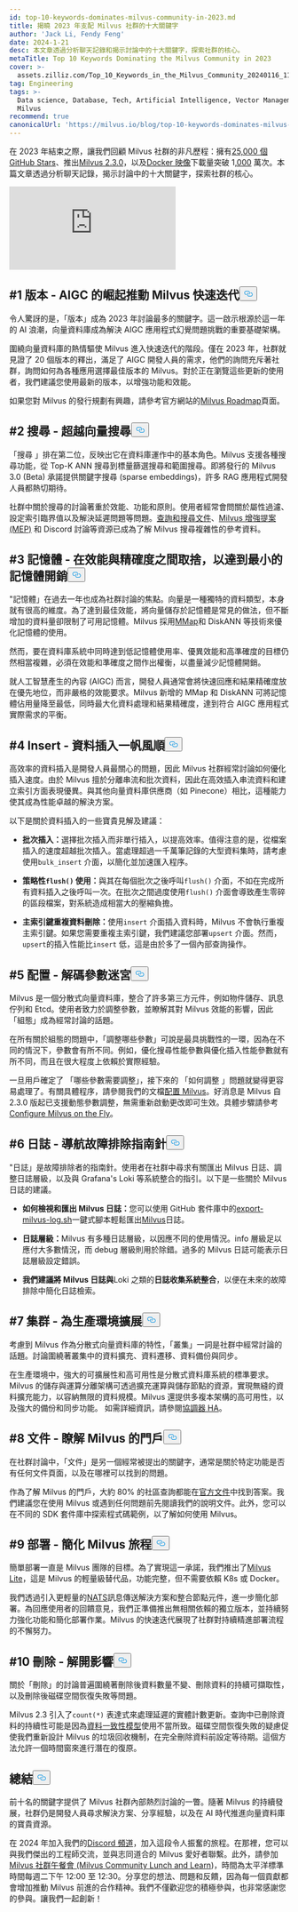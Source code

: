 ```yaml
---
id: top-10-keywords-dominates-milvus-community-in-2023.md
title: 揭曉 2023 年支配 Milvus 社群的十大關鍵字
author: 'Jack Li, Fendy Feng'
date: 2024-1-21
desc: 本文章透過分析聊天記錄和揭示討論中的十大關鍵字，探索社群的核心。
metaTitle: Top 10 Keywords Dominating the Milvus Community in 2023
cover: >-
  assets.zilliz.com/Top_10_Keywords_in_the_Milvus_Community_20240116_111204_1_f65b17a8ea.png
tag: Engineering
tags: >-
  Data science, Database, Tech, Artificial Intelligence, Vector Management,
  Milvus
recommend: true
canonicalUrl: 'https://milvus.io/blog/top-10-keywords-dominates-milvus-community-in-2023.md'
---
```

<p>在 2023 年結束之際，讓我們回顧 Milvus 社群的非凡歷程：擁有<a href="https://github.com/milvus-io/milvus">25,000 個 GitHub Stars</a>、推出<a href="https://milvus.io/blog/unveiling-milvus-2-3-milestone-release-offering-support-for-gpu-arm64-cdc-and-other-features.md">Milvus 2.3.0</a>，以及<a href="https://hub.docker.com/r/milvusdb/milvus">Docker 映像</a>下載量突破 1<a href="https://github.com/milvus-io/milvus">,000</a> 萬次。本篇文章透過分析聊天記錄，揭示討論中的十大關鍵字，探索社群的核心。</p>
<iframe class="video-player" src="https://www.youtube.com/embed/o5uMdNLioQ0?list=PLPg7_faNDlT5Fb8WN8r1PzzQTNzdechnS" title="Mastering Milvus: Turbocharge Your Vector Database with Optimization Secrets!" frameborder="0" allow="accelerometer; autoplay; clipboard-write; encrypted-media; gyroscope; picture-in-picture; web-share" allowfullscreen></iframe>
<h2 id="1-Version--The-rise-of-AIGC-drives-rapid-Milvus-iteration" class="common-anchor-header">#1 版本 - AIGC 的崛起推動 Milvus 快速迭代<button data-href="#1-Version--The-rise-of-AIGC-drives-rapid-Milvus-iteration" class="anchor-icon" translate="no">
      <svg translate="no"
        aria-hidden="true"
        focusable="false"
        height="20"
        version="1.1"
        viewBox="0 0 16 16"
        width="16"
      >
        <path
          fill="#0092E4"
          fill-rule="evenodd"
          d="M4 9h1v1H4c-1.5 0-3-1.69-3-3.5S2.55 3 4 3h4c1.45 0 3 1.69 3 3.5 0 1.41-.91 2.72-2 3.25V8.59c.58-.45 1-1.27 1-2.09C10 5.22 8.98 4 8 4H4c-.98 0-2 1.22-2 2.5S3 9 4 9zm9-3h-1v1h1c1 0 2 1.22 2 2.5S13.98 12 13 12H9c-.98 0-2-1.22-2-2.5 0-.83.42-1.64 1-2.09V6.25c-1.09.53-2 1.84-2 3.25C6 11.31 7.55 13 9 13h4c1.45 0 3-1.69 3-3.5S14.5 6 13 6z"
        ></path>
      </svg>
    </button></h2><p>令人驚訝的是，「版本」成為 2023 年討論最多的關鍵字。這一啟示根源於這一年的 AI 浪潮，向量資料庫成為解決 AIGC 應用程式幻覺問題挑戰的重要基礎架構。</p>
<p>圍繞向量資料庫的熱情驅使 Milvus 進入快速迭代的階段。僅在 2023 年，社群就見證了 20 個版本的釋出，滿足了 AIGC 開發人員的需求，他們的詢問充斥著社群，詢問如何為各種應用選擇最佳版本的 Milvus。對於正在瀏覽這些更新的使用者，我們建議您使用最新的版本，以增強功能和效能。</p>
<p>如果您對 Milvus 的發行規劃有興趣，請參考官方網站的<a href="https://wiki.lfaidata.foundation/display/MIL/Milvus+Long+Term+Roadmap+and+Time+schedule">Milvus Roadmap</a>頁面。</p>
<h2 id="2-Search--beyond-Vector-Search" class="common-anchor-header">#2 搜尋 - 超越向量搜尋<button data-href="#2-Search--beyond-Vector-Search" class="anchor-icon" translate="no">
      <svg translate="no"
        aria-hidden="true"
        focusable="false"
        height="20"
        version="1.1"
        viewBox="0 0 16 16"
        width="16"
      >
        <path
          fill="#0092E4"
          fill-rule="evenodd"
          d="M4 9h1v1H4c-1.5 0-3-1.69-3-3.5S2.55 3 4 3h4c1.45 0 3 1.69 3 3.5 0 1.41-.91 2.72-2 3.25V8.59c.58-.45 1-1.27 1-2.09C10 5.22 8.98 4 8 4H4c-.98 0-2 1.22-2 2.5S3 9 4 9zm9-3h-1v1h1c1 0 2 1.22 2 2.5S13.98 12 13 12H9c-.98 0-2-1.22-2-2.5 0-.83.42-1.64 1-2.09V6.25c-1.09.53-2 1.84-2 3.25C6 11.31 7.55 13 9 13h4c1.45 0 3-1.69 3-3.5S14.5 6 13 6z"
        ></path>
      </svg>
    </button></h2><p>「搜尋 」排在第二位，反映出它在資料庫運作中的基本角色。Milvus 支援各種搜尋功能，從 Top-K ANN 搜尋到標量篩選搜尋和範圍搜尋。即將發行的 Milvus 3.0 (Beta) 承諾提供關鍵字搜尋 (sparse embeddings)，許多 RAG 應用程式開發人員都熱切期待。</p>
<p>社群中關於搜尋的討論著重於效能、功能和原則。使用者經常會問關於屬性過濾、設定索引臨界值以及解決延遲問題等問題。<a href="https://milvus.io/docs/v2.0.x/search.md">查詢和搜尋文件</a>、<a href="https://wiki.lfaidata.foundation/pages/viewpage.action?pageId=43287103">Milvus 增強提案 (MEP)</a> 和 Discord 討論等資源已成為了解 Milvus 搜尋複雜性的參考資料。</p>
<h2 id="3-Memory--trade-offs-between-performance-and-accuracy-for-minimized-memory-overhead" class="common-anchor-header">#3 記憶體 - 在效能與精確度之間取捨，以達到最小的記憶體開銷<button data-href="#3-Memory--trade-offs-between-performance-and-accuracy-for-minimized-memory-overhead" class="anchor-icon" translate="no">
      <svg translate="no"
        aria-hidden="true"
        focusable="false"
        height="20"
        version="1.1"
        viewBox="0 0 16 16"
        width="16"
      >
        <path
          fill="#0092E4"
          fill-rule="evenodd"
          d="M4 9h1v1H4c-1.5 0-3-1.69-3-3.5S2.55 3 4 3h4c1.45 0 3 1.69 3 3.5 0 1.41-.91 2.72-2 3.25V8.59c.58-.45 1-1.27 1-2.09C10 5.22 8.98 4 8 4H4c-.98 0-2 1.22-2 2.5S3 9 4 9zm9-3h-1v1h1c1 0 2 1.22 2 2.5S13.98 12 13 12H9c-.98 0-2-1.22-2-2.5 0-.83.42-1.64 1-2.09V6.25c-1.09.53-2 1.84-2 3.25C6 11.31 7.55 13 9 13h4c1.45 0 3-1.69 3-3.5S14.5 6 13 6z"
        ></path>
      </svg>
    </button></h2><p>"記憶體」在過去一年也成為社群討論的焦點。向量是一種獨特的資料類型，本身就有很高的維度。為了達到最佳效能，將向量儲存於記憶體是常見的做法，但不斷增加的資料量卻限制了可用記憶體。Milvus 採用<a href="https://zilliz.com/blog/milvus-introduced-mmap-for-redefined-data-management-increased-storage-capability">MMap</a>和 DiskANN 等技術來優化記憶體的使用。</p>
<p>然而，要在資料庫系統中同時達到低記憶體使用率、優異效能和高準確度的目標仍然相當複雜，必須在效能和準確度之間作出權衡，以盡量減少記憶體開銷。</p>
<p>就人工智慧產生的內容 (AIGC) 而言，開發人員通常會將快速回應和結果精確度放在優先地位，而非嚴格的效能要求。Milvus 新增的 MMap 和 DiskANN 可將記憶體佔用量降至最低，同時最大化資料處理和結果精確度，達到符合 AIGC 應用程式實際需求的平衡。</p>
<h2 id="4-Insert--smooth-sailing-through-data-insertion" class="common-anchor-header">#4 Insert - 資料插入一帆風順<button data-href="#4-Insert--smooth-sailing-through-data-insertion" class="anchor-icon" translate="no">
      <svg translate="no"
        aria-hidden="true"
        focusable="false"
        height="20"
        version="1.1"
        viewBox="0 0 16 16"
        width="16"
      >
        <path
          fill="#0092E4"
          fill-rule="evenodd"
          d="M4 9h1v1H4c-1.5 0-3-1.69-3-3.5S2.55 3 4 3h4c1.45 0 3 1.69 3 3.5 0 1.41-.91 2.72-2 3.25V8.59c.58-.45 1-1.27 1-2.09C10 5.22 8.98 4 8 4H4c-.98 0-2 1.22-2 2.5S3 9 4 9zm9-3h-1v1h1c1 0 2 1.22 2 2.5S13.98 12 13 12H9c-.98 0-2-1.22-2-2.5 0-.83.42-1.64 1-2.09V6.25c-1.09.53-2 1.84-2 3.25C6 11.31 7.55 13 9 13h4c1.45 0 3-1.69 3-3.5S14.5 6 13 6z"
        ></path>
      </svg>
    </button></h2><p>高效率的資料插入是開發人員最關心的問題，因此 Milvus 社群經常討論如何優化插入速度。由於 Milvus 擅於分離串流和批次資料，因此在高效插入串流資料和建立索引方面表現優異。與其他向量資料庫供應商（如 Pinecone）相比，這種能力使其成為性能卓越的解決方案。</p>
<p>以下是關於資料插入的一些寶貴見解及建議：</p>
<ul>
<li><p><strong>批次插入：</strong>選擇批次插入而非單行插入，以提高效率。值得注意的是，從檔案插入的速度超越批次插入。當處理超過一千萬筆記錄的大型資料集時，請考慮使用<code translate="no">bulk_insert</code> 介面，以簡化並加速匯入程序。</p></li>
<li><p><strong>策略性<code translate="no">flush()</code> 使用：</strong>與其在每個批次之後呼叫<code translate="no">flush()</code> 介面，不如在完成所有資料插入之後呼叫一次。在批次之間過度使用<code translate="no">flush()</code> 介面會導致產生零碎的區段檔案，對系統造成相當大的壓縮負擔。</p></li>
<li><p><strong>主索引鍵重複資料刪除：</strong>使用<code translate="no">insert</code> 介面插入資料時，Milvus 不會執行重複主索引鍵。如果您需要重複主索引鍵，我們建議您部署<code translate="no">upsert</code> 介面。然而，<code translate="no">upsert</code>的插入性能比<code translate="no">insert</code> 低，這是由於多了一個內部查詢操作。</p></li>
</ul>
<h2 id="5-Configuration--decoding-the-parameter-maze" class="common-anchor-header">#5 配置 - 解碼參數迷宮<button data-href="#5-Configuration--decoding-the-parameter-maze" class="anchor-icon" translate="no">
      <svg translate="no"
        aria-hidden="true"
        focusable="false"
        height="20"
        version="1.1"
        viewBox="0 0 16 16"
        width="16"
      >
        <path
          fill="#0092E4"
          fill-rule="evenodd"
          d="M4 9h1v1H4c-1.5 0-3-1.69-3-3.5S2.55 3 4 3h4c1.45 0 3 1.69 3 3.5 0 1.41-.91 2.72-2 3.25V8.59c.58-.45 1-1.27 1-2.09C10 5.22 8.98 4 8 4H4c-.98 0-2 1.22-2 2.5S3 9 4 9zm9-3h-1v1h1c1 0 2 1.22 2 2.5S13.98 12 13 12H9c-.98 0-2-1.22-2-2.5 0-.83.42-1.64 1-2.09V6.25c-1.09.53-2 1.84-2 3.25C6 11.31 7.55 13 9 13h4c1.45 0 3-1.69 3-3.5S14.5 6 13 6z"
        ></path>
      </svg>
    </button></h2><p>Milvus 是一個分散式向量資料庫，整合了許多第三方元件，例如物件儲存、訊息佇列和 Etcd。使用者致力於調整參數，並瞭解其對 Milvus 效能的影響，因此「組態」成為經常討論的話題。</p>
<p>在所有關於組態的問題中，「調整哪些參數」可說是最具挑戰性的一環，因為在不同的情況下，參數會有所不同。例如，優化搜尋性能參數與優化插入性能參數就有所不同，而且在很大程度上依賴於實際經驗。</p>
<p>一旦用戶確定了 「哪些參數需要調整」，接下來的 「如何調整 」問題就變得更容易處理了。有關具體程序，請參閱我們的文檔<a href="https://milvus.io/docs/configure-helm.md">配置 Milvus</a>。好消息是 Milvus 自 2.3.0 版起已支援動態參數調整，無需重新啟動更改即可生效。具體步驟請參考<a href="https://milvus.io/docs/dynamic_config.md">Configure Milvus on the Fly</a>。</p>
<h2 id="6-Logs--navigating-the-troubleshooting-compass" class="common-anchor-header">#6 日誌 - 導航故障排除指南針<button data-href="#6-Logs--navigating-the-troubleshooting-compass" class="anchor-icon" translate="no">
      <svg translate="no"
        aria-hidden="true"
        focusable="false"
        height="20"
        version="1.1"
        viewBox="0 0 16 16"
        width="16"
      >
        <path
          fill="#0092E4"
          fill-rule="evenodd"
          d="M4 9h1v1H4c-1.5 0-3-1.69-3-3.5S2.55 3 4 3h4c1.45 0 3 1.69 3 3.5 0 1.41-.91 2.72-2 3.25V8.59c.58-.45 1-1.27 1-2.09C10 5.22 8.98 4 8 4H4c-.98 0-2 1.22-2 2.5S3 9 4 9zm9-3h-1v1h1c1 0 2 1.22 2 2.5S13.98 12 13 12H9c-.98 0-2-1.22-2-2.5 0-.83.42-1.64 1-2.09V6.25c-1.09.53-2 1.84-2 3.25C6 11.31 7.55 13 9 13h4c1.45 0 3-1.69 3-3.5S14.5 6 13 6z"
        ></path>
      </svg>
    </button></h2><p>"日誌」是故障排除者的指南針。使用者在社群中尋求有關匯出 Milvus 日誌、調整日誌層級，以及與 Grafana's Loki 等系統整合的指引。以下是一些關於 Milvus 日誌的建議。</p>
<ul>
<li><p><strong>如何檢視和匯出 Milvus 日誌：</strong>您可以使用 GitHub 套件庫中的<a href="https://github.com/milvus-io/milvus/tree/master/deployments/export-log">export-milvus-log.sh</a>一鍵式腳本輕鬆匯出<a href="https://github.com/milvus-io/milvus/tree/master/deployments/export-log">Milvus</a>日誌。</p></li>
<li><p><strong>日誌層級：</strong>Milvus 有多種日誌層級，以因應不同的使用情況。info 層級足以應付大多數情況，而 debug 層級則用於除錯。過多的 Milvus 日誌可能表示日誌層級設定錯誤。</p></li>
<li><p><strong>我們建議將 Milvus 日誌與</strong>Loki 之類的<strong>日誌收集系統整合</strong>，以便在未來的故障排除中簡化日誌檢索。</p></li>
</ul>
<h2 id="7-Cluster--scaling-for-production-environments" class="common-anchor-header">#7 集群 - 為生產環境擴展<button data-href="#7-Cluster--scaling-for-production-environments" class="anchor-icon" translate="no">
      <svg translate="no"
        aria-hidden="true"
        focusable="false"
        height="20"
        version="1.1"
        viewBox="0 0 16 16"
        width="16"
      >
        <path
          fill="#0092E4"
          fill-rule="evenodd"
          d="M4 9h1v1H4c-1.5 0-3-1.69-3-3.5S2.55 3 4 3h4c1.45 0 3 1.69 3 3.5 0 1.41-.91 2.72-2 3.25V8.59c.58-.45 1-1.27 1-2.09C10 5.22 8.98 4 8 4H4c-.98 0-2 1.22-2 2.5S3 9 4 9zm9-3h-1v1h1c1 0 2 1.22 2 2.5S13.98 12 13 12H9c-.98 0-2-1.22-2-2.5 0-.83.42-1.64 1-2.09V6.25c-1.09.53-2 1.84-2 3.25C6 11.31 7.55 13 9 13h4c1.45 0 3-1.69 3-3.5S14.5 6 13 6z"
        ></path>
      </svg>
    </button></h2><p>考慮到 Milvus 作為分散式向量資料庫的特性，「叢集」一詞是社群中經常討論的話題。討論圍繞著叢集中的資料擴充、資料遷移、資料備份與同步。</p>
<p>在生產環境中，強大的可擴展性和高可用性是分散式資料庫系統的標準要求。Milvus 的儲存與運算分離架構可透過擴充運算與儲存節點的資源，實現無縫的資料擴充能力，以容納無限的資料規模。Milvus 還提供多複本架構的高可用性，以及強大的備份和同步功能。  如需詳細資訊，請參閱<a href="https://milvus.io/docs/coordinator_ha.md#Coordinator-HA">協調器 HA</a>。</p>
<h2 id="8-Documentation--the-gateway-to-understanding-Milvus" class="common-anchor-header">#8 文件 - 瞭解 Milvus 的門戶<button data-href="#8-Documentation--the-gateway-to-understanding-Milvus" class="anchor-icon" translate="no">
      <svg translate="no"
        aria-hidden="true"
        focusable="false"
        height="20"
        version="1.1"
        viewBox="0 0 16 16"
        width="16"
      >
        <path
          fill="#0092E4"
          fill-rule="evenodd"
          d="M4 9h1v1H4c-1.5 0-3-1.69-3-3.5S2.55 3 4 3h4c1.45 0 3 1.69 3 3.5 0 1.41-.91 2.72-2 3.25V8.59c.58-.45 1-1.27 1-2.09C10 5.22 8.98 4 8 4H4c-.98 0-2 1.22-2 2.5S3 9 4 9zm9-3h-1v1h1c1 0 2 1.22 2 2.5S13.98 12 13 12H9c-.98 0-2-1.22-2-2.5 0-.83.42-1.64 1-2.09V6.25c-1.09.53-2 1.84-2 3.25C6 11.31 7.55 13 9 13h4c1.45 0 3-1.69 3-3.5S14.5 6 13 6z"
        ></path>
      </svg>
    </button></h2><p>在社群討論中，「文件」是另一個經常被提出的關鍵字，通常是關於特定功能是否有任何文件頁面，以及在哪裡可以找到的問題。</p>
<p>作為了解 Milvus 的門戶，大約 80% 的社區查詢都能在<a href="https://milvus.io/docs">官方文件</a>中找到答案。我們建議您在使用 Milvus 或遇到任何問題前先閱讀我們的說明文件。此外，您可以在不同的 SDK 套件庫中探索程式碼範例，以了解如何使用 Milvus。</p>
<h2 id="9-Deployment--simplifying-the-Milvus-journey" class="common-anchor-header">#9 部署 - 簡化 Milvus 旅程<button data-href="#9-Deployment--simplifying-the-Milvus-journey" class="anchor-icon" translate="no">
      <svg translate="no"
        aria-hidden="true"
        focusable="false"
        height="20"
        version="1.1"
        viewBox="0 0 16 16"
        width="16"
      >
        <path
          fill="#0092E4"
          fill-rule="evenodd"
          d="M4 9h1v1H4c-1.5 0-3-1.69-3-3.5S2.55 3 4 3h4c1.45 0 3 1.69 3 3.5 0 1.41-.91 2.72-2 3.25V8.59c.58-.45 1-1.27 1-2.09C10 5.22 8.98 4 8 4H4c-.98 0-2 1.22-2 2.5S3 9 4 9zm9-3h-1v1h1c1 0 2 1.22 2 2.5S13.98 12 13 12H9c-.98 0-2-1.22-2-2.5 0-.83.42-1.64 1-2.09V6.25c-1.09.53-2 1.84-2 3.25C6 11.31 7.55 13 9 13h4c1.45 0 3-1.69 3-3.5S14.5 6 13 6z"
        ></path>
      </svg>
    </button></h2><p>簡單部署一直是 Milvus 團隊的目標。為了實現這一承諾，我們推出了<a href="https://milvus.io/docs/milvus_lite.md#Get-Started-with-Milvus-Lite">Milvus Lite</a>，這是 Milvus 的輕量級替代品，功能完整，但不需要依賴 K8s 或 Docker。</p>
<p>我們透過引入更輕量的<a href="https://zilliz.com/blog/optimizing-data-communication-milvus-embraces-nats-messaging">NATS</a>訊息傳送解決方案和整合節點元件，進一步簡化部署。為回應使用者的回饋意見，我們正準備推出無相關依賴的獨立版本，並持續努力強化功能和簡化部署作業。Milvus 的快速迭代展現了社群對持續精進部署流程的不懈努力。</p>
<h2 id="10-Deletion--unraveling-the-impact" class="common-anchor-header">#10 刪除 - 解開影響<button data-href="#10-Deletion--unraveling-the-impact" class="anchor-icon" translate="no">
      <svg translate="no"
        aria-hidden="true"
        focusable="false"
        height="20"
        version="1.1"
        viewBox="0 0 16 16"
        width="16"
      >
        <path
          fill="#0092E4"
          fill-rule="evenodd"
          d="M4 9h1v1H4c-1.5 0-3-1.69-3-3.5S2.55 3 4 3h4c1.45 0 3 1.69 3 3.5 0 1.41-.91 2.72-2 3.25V8.59c.58-.45 1-1.27 1-2.09C10 5.22 8.98 4 8 4H4c-.98 0-2 1.22-2 2.5S3 9 4 9zm9-3h-1v1h1c1 0 2 1.22 2 2.5S13.98 12 13 12H9c-.98 0-2-1.22-2-2.5 0-.83.42-1.64 1-2.09V6.25c-1.09.53-2 1.84-2 3.25C6 11.31 7.55 13 9 13h4c1.45 0 3-1.69 3-3.5S14.5 6 13 6z"
        ></path>
      </svg>
    </button></h2><p>關於「刪除」的討論普遍圍繞著刪除後資料數量不變、刪除資料的持續可擷取性，以及刪除後磁碟空間恢復失敗等問題。</p>
<p>Milvus 2.3 引入了<code translate="no">count(*)</code> 表達式來處理延遲的實體計數更新。查詢中已刪除資料的持續性可能是因為<a href="https://zilliz.com/blog/understand-consistency-models-for-vector-databases">資料一致性模型</a>使用不當所致。磁碟空間恢復失敗的疑慮促使我們重新設計 Milvus 的垃圾回收機制，在完全刪除資料前設定等待期。這個方法允許一個時間窗來進行潛在的復原。</p>
<h2 id="Conclusion" class="common-anchor-header">總結<button data-href="#Conclusion" class="anchor-icon" translate="no">
      <svg translate="no"
        aria-hidden="true"
        focusable="false"
        height="20"
        version="1.1"
        viewBox="0 0 16 16"
        width="16"
      >
        <path
          fill="#0092E4"
          fill-rule="evenodd"
          d="M4 9h1v1H4c-1.5 0-3-1.69-3-3.5S2.55 3 4 3h4c1.45 0 3 1.69 3 3.5 0 1.41-.91 2.72-2 3.25V8.59c.58-.45 1-1.27 1-2.09C10 5.22 8.98 4 8 4H4c-.98 0-2 1.22-2 2.5S3 9 4 9zm9-3h-1v1h1c1 0 2 1.22 2 2.5S13.98 12 13 12H9c-.98 0-2-1.22-2-2.5 0-.83.42-1.64 1-2.09V6.25c-1.09.53-2 1.84-2 3.25C6 11.31 7.55 13 9 13h4c1.45 0 3-1.69 3-3.5S14.5 6 13 6z"
        ></path>
      </svg>
    </button></h2><p>前十名的關鍵字提供了 Milvus 社群內部熱烈討論的一瞥。隨著 Milvus 的持續發展，社群仍是開發人員尋求解決方案、分享經驗，以及在 AI 時代推進向量資料庫的寶貴資源。</p>
<p>在 2024 年加入我們的<a href="https://discord.com/invite/8uyFbECzPX">Discord 頻道</a>，加入這段令人振奮的旅程。在那裡，您可以與我們傑出的工程師交流，並與志同道合的 Milvus 愛好者聯繫。此外，請參加<a href="https://discord.com/invite/RjNbk8RR4f">Milvus 社群午餐會 (Milvus Community Lunch and Learn</a>)，時間為太平洋標準時間每週二下午 12:00 至 12:30。分享您的想法、問題和反饋，因為每一個貢獻都會增加推動 Milvus 前進的合作精神。我們不僅歡迎您的積極參與，也非常感謝您的參與。讓我們一起創新！</p>
